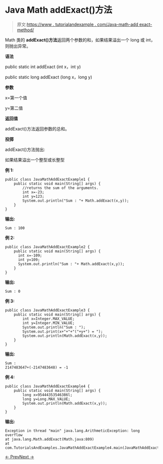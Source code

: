 # Java Math addExact()方法

> 原文:[https://www . tutorialandexample . com/Java-math-add exact-method/](https://www.tutorialandexample.com/java-math-addexact-method/)

Math 类的 **addExact()方法**返回两个参数的和，如果结果溢出一个 long 或 int，则抛出异常。

**语法**

public static int addExact (int x，int y)

public static long addExact (long x，long y)

**参数**

x=第一个值

y=第二值

**返回值**

addExact()方法返回参数的总和。

**投掷**

addExact()方法抛出:

如果结果溢出一个整型或长整型

**例 1:**

```
public class JavaMathAddExactExample1 {
    public static void main(String[] args) {
        //returns the sum of the arguments.
        int x=-23;
        int y=123;
        System.out.println("Sum : "+ Math.addExact(x,y));
    }
}
```

**输出:**

```
Sum : 100
```

**例 2:**

```
public class JavaMathAddExactExample2 {
    public static void main(String[] args) {
      int x=-109;
      int y=109;
      System.out.println("Sum : "+ Math.addExact(x,y));
    }
}
```

**输出:**

```
Sum : 0
```

**例 3:**

```
public class JavaMathAddExactExample3 {
    public static void main(String[] args) {
        int x=Integer.MAX_VALUE;
        int y=Integer.MIN_VALUE;
        System.out.println("Sum : ");
        System.out.print(x+"+"+"("+y+") = ");
        System.out.println(Math.addExact(x,y));
    }
}
```

**输出:**

```
Sum :
2147483647+(-2147483648) = -1
```

**例 4:**

```
public class JavaMathAddExactExample4 {
    public static void main(String[] args) {
        long x=95444353546386l;
        long y=Long.MAX_VALUE;
        System.out.println(Math.addExact(x,y));
    }
}
```

**输出:**

```
Exception in thread "main" java.lang.ArithmeticException: long overflow
at java.lang.Math.addExact(Math.java:809)
at
com.TutorialsAndExamples.JavaMathAddExactExample4.main(JavaMathAddExactExample4.java:7)
```

[← Prev](https://www.tutorialandexample.com/java-math-acos-method/)[Next →](https://www.tutorialandexample.com/java-math-asin-method/)